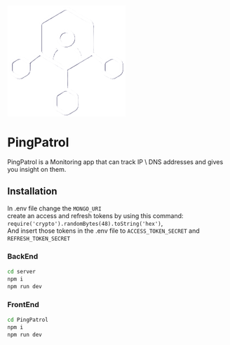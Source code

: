 ![Alt text](./PingPatrol/src/assets/PingPatrolLightIcon.png)
# PingPatrol

PingPatrol is a Monitoring app that can track IP \ DNS addresses and gives you insight on them.

## Installation
In .env file change the `MONGO_URI` <br>
create an access and refresh tokens by using this command:
`require('crypto').randomBytes(48).toString('hex')`,<br>
And insert those tokens in the .env file to `ACCESS_TOKEN_SECRET` and `REFRESH_TOKEN_SECRET`<br>
### BackEnd
```bash
cd server
npm i
npm run dev
```
### FrontEnd
```bash
cd PingPatrol
npm i
npm run dev
```
